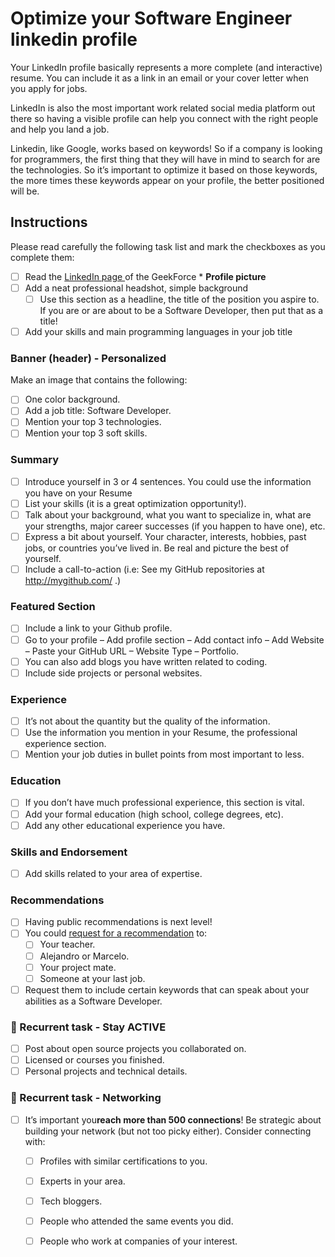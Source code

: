 # Optimize your Software Engineer linkedin profile

Your LinkedIn profile basically represents a more complete (and interactive) resume. 
You can include it as a link in an email or your cover letter when you apply for jobs.

LinkedIn is also the most important work related social media platform out there so having a visible profile can help you connect with the right people and help you land a job.

Linkedin, like Google, works based on keywords! So if a company is looking for programmers, the first thing that they will have in mind to search for are the technologies. So it’s important to optimize it based on those keywords, the more times these keywords appear on your profile, the better positioned will be.

## Instructions

Please read carefully the following task list and mark the checkboxes as you complete
them:

- [ ] Read the [LinkedIn page ](https://4geeksacademy.notion.site/About-LinkedIn-db2a04efb8f14f43a1c53e410d8d274d) of the GeekForce * **Profile picture**
- [ ] Add a neat professional headshot, simple background
	- [ ] Use this section as a headline, the title of the position you aspire to. If you are or are about to be a Software Developer, then put that as a title!
- [ ]  Add your skills and main programming languages in your job title

### Banner (header) - Personalized

Make an image that contains the following:

- [ ] One color background.
- [ ] Add a job title: Software Developer.
- [ ] Mention your top 3 technologies.
- [ ] Mention your top 3 soft skills.

### Summary

- [ ] Introduce yourself in 3 or 4 sentences. You could use the information you have on your Resume
- [ ] List your skills (it is a great optimization opportunity!). 
- [ ] Talk about your background, what you want to specialize in, what are your strengths, major career successes (if you happen to have one), etc.
- [ ] Express a bit about yourself. Your character, interests, hobbies, past jobs, or countries you’ve lived in. Be real and picture the best of yourself.
- [ ] Include a call-to-action (i.e: See my GitHub repositories at http://mygithub.com/ .)

### Featured Section

- [ ] Include a link to your Github profile.
- [ ] Go to your profile – Add profile section – Add contact info – Add Website – Paste your GitHub URL – Website Type – Portfolio.
- [ ] You can also add blogs you have written related to coding.
- [ ] Include side projects or personal websites.

### Experience

- [ ] It’s not about the quantity but the quality of the information.
- [ ] Use the information you mention in your Resume, the professional experience section.
- [ ] Mention your job duties in bullet points from most important to less.

### Education

- [ ] If you don’t have much professional experience, this section is vital.
- [ ] Add your formal education (high school, college degrees, etc).
- [ ] Add any other educational experience you have.

### Skills and Endorsement

- [ ] Add skills related to your area of expertise.

### Recommendations

- [ ] Having public recommendations is next level!
- [ ]  You could [request for a recommendation](https://www.linkedin.com/help/linkedin/answer/a546682/request-a-recommendation?lang=en) to: 
	- [ ] Your teacher.
	- [ ] Alejandro or Marcelo.
	- [ ] Your project mate.
	- [ ] Someone at your last job.
- [ ] Request them to include certain keywords that can speak about your abilities as a Software Developer.

### 🔄  Recurrent task - Stay ACTIVE

- [ ] Post about open source projects you collaborated on.
- [ ] Licensed or courses you finished.
- [ ] Personal projects and technical details.

### 🔄  Recurrent task - Networking

- [ ] It’s important you**reach more than 500 connections**! Be strategic about building your network (but not too picky either). Consider connecting with: 
	- [ ] Profiles with similar certifications to you.
	- [ ] Experts in your area.
	- [ ] Tech bloggers.
	- [ ] People who attended the same events you did.
	- [ ] People who work at companies of your interest. 

